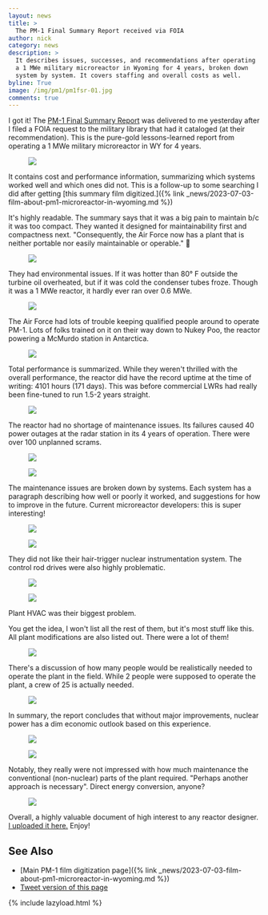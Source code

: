 ```yaml
---
layout: news
title: >
  The PM-1 Final Summary Report received via FOIA
author: nick
category: news
description: >
  It describes issues, successes, and recommendations after operating
  a 1 MWe military microreactor in Wyoming for 4 years, broken down
  system by system. It covers staffing and overall costs as well.
byline: True
image: /img/pm1/pm1fsr-01.jpg
comments: true
---
```


<div class="row">
<div class="col-md-8" markdown="1">

I got it! The [PM-1 Final Summary
Report](/assets/PM-1%20Final%20Summary%20Report.pdf) was delivered to me
yesterday after I filed a FOIA request to the military library that had it
cataloged (at their recommendation). This is the pure-gold lessons-learned
report from operating a 1 MWe military microreactor in WY for 4 years.

<figure class="figure">
<a href="/img/pm1/pm1fsr-01.jpg" >
<img src="/img/pm1/pm1fsr-01.jpg" class="img-fluid" />
</a>
</figure>

It contains cost and performance information, summarizing which systems worked
well and which ones did not. This is a follow-up to some searching I did after
getting [this summary film digitized.]({% link _news/2023-07-03-film-about-pm1-microreactor-in-wyoming.md %})

It's highly readable. The summary says that it was a big pain to maintain b/c it
was too compact. They wanted it designed for maintainability first and
compactness next. "Consequently, the Air Force now has a plant that is neither
portable nor easily maintainable or operable." 👀

<figure class="figure">
<a href="/img/pm1/pm1fsr-02.jpg" >
<img src="/img/pm1/pm1fsr-02.jpg" class="img-fluid" />
</a>
</figure>

They had environmental issues. If it was hotter than 80° F outside the turbine
oil overheated, but if it was cold the condenser tubes froze. Though it was a 1
MWe reactor, it hardly ever ran over 0.6 MWe.

<figure class="figure">
<a href="/img/pm1/pm1fsr-03.jpg" >
<img src="/img/pm1/pm1fsr-03.jpg" class="img-fluid" />
</a>
</figure>

The Air Force had lots of trouble keeping qualified people around to operate
PM-1. Lots of folks trained on it on their way down to Nukey Poo, the reactor
powering a McMurdo station in Antarctica.

<figure class="figure">
<a href="/img/pm1/pm1fsr-04.jpg" >
<img src="/img/pm1/pm1fsr-04.jpg" class="img-fluid" />
</a>
</figure>

Total performance is summarized. While they weren't thrilled with the overall
performance, the reactor did have the record uptime at the time of writing: 4101
hours (171 days). This was before commercial LWRs had really been fine-tuned to
run 1.5-2 years straight.

<figure class="figure">
<a href="/img/pm1/pm1fsr-05.jpg" >
<img src="/img/pm1/pm1fsr-05.jpg" class="img-fluid" />
</a>
</figure>

The reactor had no shortage of maintenance issues. Its failures caused 40 power
outages at the radar station in its 4 years of operation. There were over 100
unplanned scrams.

<div class="row">
<div class="col-6">
<figure class="figure">
<a href="/img/pm1/pm1fsr-06.jpg" >
<img src="/img/pm1/pm1fsr-06.jpg" class="img-fluid" />
</a>
</figure>
</div >
<div class="col-6">
<figure class="figure">
<a href="/img/pm1/pm1fsr-07.jpg" >
<img src="/img/pm1/pm1fsr-07.jpg" class="img-fluid" />
</a>
</figure>
</div>
</div>

The maintenance issues are broken down by systems. Each system has a paragraph
describing how well or poorly it worked, and suggestions for how to improve in
the future. Current microreactor developers: this is super interesting!

<div class="row">
<div class="col-6">
<figure class="figure">
<a href="/img/pm1/pm1fsr-08.jpg" >
<img src="/img/pm1/pm1fsr-08.jpg" class="img-fluid" />
</a>
</figure>
</div >
<div class="col-6">
<figure class="figure">
<a href="/img/pm1/pm1fsr-09.jpg" >
<img src="/img/pm1/pm1fsr-09.jpg" class="img-fluid" />
</a>
</figure>
</div>
</div>

They did not like their hair-trigger nuclear instrumentation system. The control
rod drives were also highly problematic.

<div class="row">
<div class="col-6">
<figure class="figure">
<a href="/img/pm1/pm1fsr-10.jpg" >
<img src="/img/pm1/pm1fsr-10.jpg" class="img-fluid" />
</a>
</figure>
</div >
<div class="col-6">
<figure class="figure">
<a href="/img/pm1/pm1fsr-11.jpg" >
<img src="/img/pm1/pm1fsr-11.jpg" class="img-fluid" />
</a>
</figure>
</div>
</div>

Plant HVAC was their biggest problem.

You get the idea, I won't list all the rest of them, but it's most stuff like
this. All plant modifications are also listed out. There were a lot of them!

<figure class="figure">
<a href="/img/pm1/pm1fsr-12.jpg" >
<img src="/img/pm1/pm1fsr-12.jpg" class="img-fluid" />
</a>
</figure>

There's a discussion of how many people would be realistically needed to operate
the plant in the field. While 2 people were supposed to operate the plant, a
crew of 25 is actually needed.

<figure class="figure">
<a href="/img/pm1/pm1fsr-13.jpg" >
<img src="/img/pm1/pm1fsr-13.jpg" class="img-fluid" />
</a>
</figure>

In summary, the report concludes that without major improvements, nuclear power
has a dim economic outlook based on this experience.

<div class="row">
<div class="col-6">
<figure class="figure">
<a href="/img/pm1/pm1fsr-14.jpg" >
<img src="/img/pm1/pm1fsr-14.jpg" class="img-fluid" />
</a>
</figure>
</div >
<div class="col-6">
<figure class="figure">
<a href="/img/pm1/pm1fsr-15.jpg" >
<img src="/img/pm1/pm1fsr-15.jpg" class="img-fluid" />
</a>
</figure>
</div>
</div>

Notably, they really were not impressed with how much maintenance the
conventional (non-nuclear) parts of the plant required. "Perhaps another
approach is necessary". Direct energy conversion, anyone?

<figure class="figure">
<a href="/img/pm1/pm1fsr-16.jpg" >
<img src="/img/pm1/pm1fsr-16.jpg" class="img-fluid" />
</a>
</figure>

Overall, a highly valuable document of high interest to any reactor designer. [I
uploaded it here.](/assets/PM-1%20Final%20Summary%20Report.pdf) Enjoy!

## See Also

- [Main PM-1 film digitization page]({% link _news/2023-07-03-film-about-pm1-microreactor-in-wyoming.md %})
- [Tweet version of this page](https://twitter.com/whatisnuclear/status/1705078269392109952)

</div></div>

{% include lazyload.html %}
